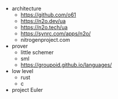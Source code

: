 
* architecture
  * https://github.com/o61
  * https://n2o.dev/ua
  * https://n2o.tech/ua
  * https://synrc.com/apps/n2o/
  * nitrogenproject.com
* prover
  * little schemer
  * sml
  * https://groupoid.github.io/languages/
* low level
  * rust
  * c
* project Euler
